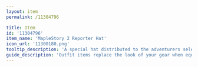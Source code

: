 ```yaml
---
layout: item
permalink: /11304796

title: Item
id: '11304796'
item_name: 'MapleStory 2 Reporter Hat'
icon_url: '11300180.png'
tooltip_description: 'A special hat distributed to the adventurers selected as MapleStory 2 information reporters.'
guide_description: 'Outfit items replace the look of your gear when equipped.'
---
```

